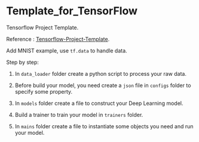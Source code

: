 # Template_for_TensorFlow
Tensorflow Project Template.

Reference : [Tensorflow-Project-Template](https://github.com/MrGemy95/Tensorflow-Project-Template).

Add MNIST example, use `tf.data` to handle data.

Step by step:

1. In `data_loader` folder create a python script to process your raw data.

2. Before build your model, you need create a `json` file in `configs` folder to specify some property.

3. In `models` folder create a file to construct your Deep Learning model.

4. Build a trainer to train your model in `trainers` folder.

5. In `mains` folder create a file to instantiate some objects you need and run your model. 


